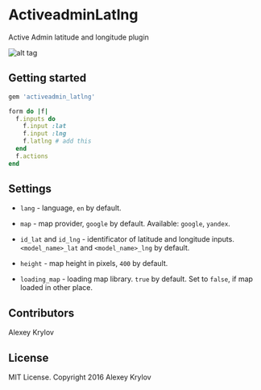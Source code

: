 # ActiveadminLatlng

Active Admin latitude and longitude plugin

![alt tag](https://raw.githubusercontent.com/forsaken1/activeadmin-latlng/master/aa_latlng.png)



## Getting started

```ruby
gem 'activeadmin_latlng'
```

```ruby
form do |f|
  f.inputs do
    f.input :lat
    f.input :lng
    f.latlng # add this
  end
  f.actions
end
```



## Settings

* `lang` - language, `en` by default.

* `map` - map provider, `google` by default. Available: `google`, `yandex`.

* `id_lat` and `id_lng` - identificator of latitude and longitude inputs. `<model_name>_lat` and `<model_name>_lng` by default.

* `height` - map height in pixels, `400` by default.

* `loading_map` - loading map library. `true` by default. Set to `false`, if map loaded in other place.



## Contributors

Alexey Krylov

## License

MIT License. Copyright 2016 Alexey Krylov
